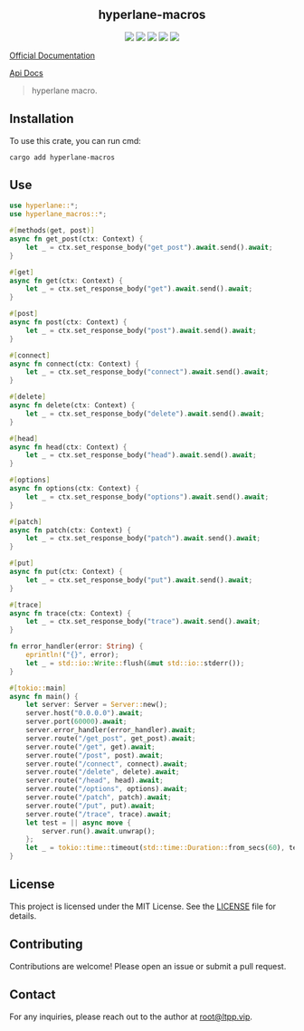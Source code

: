 <center>

## hyperlane-macros

[![](https://img.shields.io/crates/v/hyperlane-macros.svg)](https://crates.io/crates/hyperlane-macros)
[![](https://img.shields.io/crates/d/hyperlane-macros.svg)](https://img.shields.io/crates/d/hyperlane-macros.svg)
[![](https://docs.rs/hyperlane-macros/badge.svg)](https://docs.rs/hyperlane-macros)
[![](https://github.com/eastspire/hyperlane-macros/workflows/Rust/badge.svg)](https://github.com/eastspire/hyperlane-macros/actions?query=workflow:Rust)
[![](https://img.shields.io/crates/l/hyperlane-macros.svg)](./LICENSE)

</center>

[Official Documentation](https://docs.ltpp.vip/hyperlane-macros/)

[Api Docs](https://docs.rs/hyperlane-macros/latest/hyperlane_macros/)

> hyperlane macro.

## Installation

To use this crate, you can run cmd:

```shell
cargo add hyperlane-macros
```

## Use

```rust
use hyperlane::*;
use hyperlane_macros::*;

#[methods(get, post)]
async fn get_post(ctx: Context) {
    let _ = ctx.set_response_body("get_post").await.send().await;
}

#[get]
async fn get(ctx: Context) {
    let _ = ctx.set_response_body("get").await.send().await;
}

#[post]
async fn post(ctx: Context) {
    let _ = ctx.set_response_body("post").await.send().await;
}

#[connect]
async fn connect(ctx: Context) {
    let _ = ctx.set_response_body("connect").await.send().await;
}

#[delete]
async fn delete(ctx: Context) {
    let _ = ctx.set_response_body("delete").await.send().await;
}

#[head]
async fn head(ctx: Context) {
    let _ = ctx.set_response_body("head").await.send().await;
}

#[options]
async fn options(ctx: Context) {
    let _ = ctx.set_response_body("options").await.send().await;
}

#[patch]
async fn patch(ctx: Context) {
    let _ = ctx.set_response_body("patch").await.send().await;
}

#[put]
async fn put(ctx: Context) {
    let _ = ctx.set_response_body("put").await.send().await;
}

#[trace]
async fn trace(ctx: Context) {
    let _ = ctx.set_response_body("trace").await.send().await;
}

fn error_handler(error: String) {
    eprintln!("{}", error);
    let _ = std::io::Write::flush(&mut std::io::stderr());
}

#[tokio::main]
async fn main() {
    let server: Server = Server::new();
    server.host("0.0.0.0").await;
    server.port(60000).await;
    server.error_handler(error_handler).await;
    server.route("/get_post", get_post).await;
    server.route("/get", get).await;
    server.route("/post", post).await;
    server.route("/connect", connect).await;
    server.route("/delete", delete).await;
    server.route("/head", head).await;
    server.route("/options", options).await;
    server.route("/patch", patch).await;
    server.route("/put", put).await;
    server.route("/trace", trace).await;
    let test = || async move {
        server.run().await.unwrap();
    };
    let _ = tokio::time::timeout(std::time::Duration::from_secs(60), test()).await;
}
```

## License

This project is licensed under the MIT License. See the [LICENSE](LICENSE) file for details.

## Contributing

Contributions are welcome! Please open an issue or submit a pull request.

## Contact

For any inquiries, please reach out to the author at [root@ltpp.vip](mailto:root@ltpp.vip).
